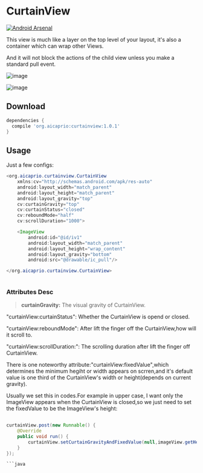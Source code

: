 CurtainView
===========

[![Android Arsenal](https://img.shields.io/badge/Android%20Arsenal-CurtainView-brightgreen.svg?style=flat)](https://android-arsenal.com/details/1/1244)

This view is much like a layer on the top level of your layout, it's also a container which can wrap other Views.

And it will not block the actions of the child view unless you make a standard pull event.

![image](https://github.com/aicaprio/CurtainView/blob/master/imgs/ezgif-5-4fc93a6397.gif)   

![image](https://github.com/aicaprio/CurtainView/blob/master/imgs/ezgif-5-f6189eb790.gif)


Download
--------

```groovy
dependencies {
  compile 'org.aicaprio:curtainview:1.0.1'
}
```

Usage
--------
Just a few configs:
```java
<org.aicaprio.curtainview.CurtainView
    xmlns:cv="http://schemas.android.com/apk/res-auto"
    android:layout_width="match_parent"
    android:layout_height="match_parent"
    android:layout_gravity="top"
    cv:curtainGravity="top"
    cv:curtainStatus="closed"
    cv:reboundMode="half"
    cv:scrollDuration="1000">

    <ImageView
        android:id="@id/iv1"
        android:layout_width="match_parent"
        android:layout_height="wrap_content"
        android:layout_gravity="bottom"
        android:src="@drawable/ic_pull"/>

</org.aicaprio.curtainview.CurtainView>
    
 ```
 
 ### Attributes Desc
    
> **curtainGravity:** The visual gravity of CurtainView. 

"curtainView:curtainStatus": Whether the CurtainView is opend or closed.

"curtainView:reboundMode": After lift the finger off the CurtainView,how will it scroll to.

"curtainView:scrollDuration:": The scrolling duration after lift the finger off CurtainView.
    
There is one noteworthy attribute:"curtainView:fixedValue",which determines the minimum hegiht or width appears on scrren,and it's default value is one third of the CurtainView's width or height(depends on current gravity).

Usually we set this in codes.For example in upper case, I want only the ImageView appears when the CurtainView is closed,so we just need to set the fixedValue to be the ImageView's height:

```java
        
curtainView.post(new Runnable() {
    @Override
    public void run() {
        curtainView.setCurtainGravityAndFixedValue(null,imageView.getHeight());
    }
});

```java


   
    

